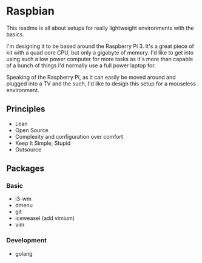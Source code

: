 # Raspbian

This readme is all about setups for really lightweight environments with the basics.

I'm designing it to be based around the Raspberry Pi 3. It's a great piece of kit with a quad core CPU, but only a gigabyte of memory. I'd like to get into using such a low power computer for more tasks as it's more than capable of a bunch of things I'd normally use a full power laptop for.

Speaking of the Raspberry Pi, as it can easily be moved around and plugged into a TV and the such, I'd like to design this setup for a mouseless environment.

## Principles

- Lean
- Open Source
- Complexity and configuration over comfort
- Keep It Simple, Stupid
- Outsource

## Packages

### Basic

- i3-wm
- dmenu
- git
- iceweasel (add vimium)
- vim

### Development

- golang



